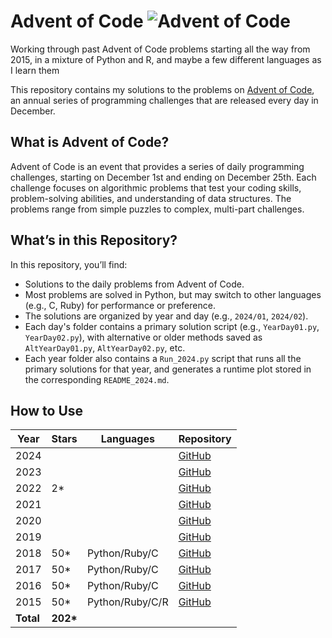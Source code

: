 # Advent of Code ![Advent of Code](https://adventofcode.com/favicon.ico)

Working through past Advent of Code problems starting all the way from 2015, in a mixture of Python and R, and maybe a few different languages as I learn them

This repository contains my solutions to the problems on [Advent of Code](https://adventofcode.com/), an annual series of programming challenges that are released every day in December.

## What is Advent of Code?

Advent of Code is an event that provides a series of daily programming challenges, starting on December 1st and ending on December 25th. Each challenge focuses on algorithmic problems that test your coding skills, problem-solving abilities, and understanding of data structures. The problems range from simple puzzles to complex, multi-part challenges.

## What’s in this Repository?

In this repository, you’ll find:
- Solutions to the daily problems from Advent of Code.
- Most problems are solved in Python, but may switch to other languages (e.g., C, Ruby) for performance or preference.
- The solutions are organized by year and day (e.g., `2024/01`, `2024/02`).
- Each day's folder contains a primary solution script (e.g., `YearDay01.py`, `YearDay02.py`), with alternative or older methods saved as `AltYearDay01.py`, `AltYearDay02.py`, etc.
- Each year folder also contains a `Run_2024.py` script that runs all the primary solutions for that year, and generates a runtime plot stored in the corresponding `README_2024.md`.

## How to Use

| Year | Stars | Languages     | Repository |
|------|-------|--------------------|-----------|
| 2024 |       |       | [GitHub](https://github.com/abbasmoosajee07/AdventofCode) |
| 2023 |       |              | [GitHub](https://github.com/abbasmoosajee07/AdventofCode) |
| 2022 | 2\*   |              | [GitHub](https://github.com/abbasmoosajee07/AdventofCode) |
| 2021 |       |                    | [GitHub](https://github.com/abbasmoosajee07/AdventofCode) |
| 2020 |       |                    | [GitHub](https://github.com/abbasmoosajee07/AdventofCode) |
| 2019 |       |                    | [GitHub](https://github.com/abbasmoosajee07/AdventofCode) |
| 2018 | 50\*  | Python/Ruby/C             | [GitHub](https://github.com/abbasmoosajee07/AdventofCode/tree/main/2018) |
| 2017 | 50\*  | Python/Ruby/C   | [GitHub](https://github.com/abbasmoosajee07/AdventofCode/tree/main/2017) |
| 2016 | 50\*  | Python/Ruby/C             | [GitHub](https://github.com/abbasmoosajee07/AdventofCode/tree/main/2016) |
| 2015 | 50\*  | Python/Ruby/C/R             | [GitHub](https://github.com/abbasmoosajee07/AdventofCode/tree/main/2015) |
| **Total** | **202\*** |                    |           |
